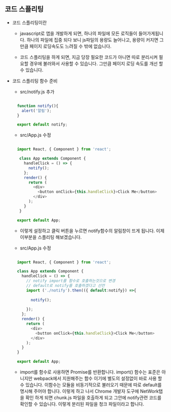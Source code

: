 ## 코드 스플리팅

- 코드 스플리팅이란

  - javascript로 앱을 개발하게 되면, 하나의 파일에 모든 로직들이 들어가게됩니다.
  하나의 파일에 집중 되다 보니 js파일의 용량도 늘어나고, 용량이 커지면 그만큼 페이지 로딩속도도 느려질 수 밖에 없습니다.

  - 코드 스플리팅을 하게 되면, 지금 당장 필요한 코드가 아니면 따로 분리시켜 필요할 경우에 불러와서 사용할 수 있습니다.
  그만큼 페이지 로딩 속도를 개선 할 수 있습니다.

- 코드 스플리팅 함수 준비

  - src/notify.js 추가

  ```javascript

    function notify(){
      alert('알림');
    }

    export default notify;

  ```

  - src/App.js 수정

  ```javascript

    import React, { Component } from 'react';

     class App extends Component {
       handleClick = () => {
         notify();
       };
       render() {
         return (
           <div>
             <button onClick={this.handleClick}>Click Me</button>
           </div>
         );
       }
     }

    export default App;

  ```  

  - 이렇게 설정하고 클릭 버튼을 누르면 notify함수의 알림창이 뜨게 됩니다.
  이제 이부분을 스플리팅 해보겠습니다.

  - src/App.js 수정

  ```javascript

    import React, { Component } from 'react';

    class App extends Component {
      handleClick = () => {
        // notify import를 함수로 호출하는것으로 변경
        // default로 notify를 호출하겠다고 선언
        import ('./notify').then(({ default:notify}) =>{ 
          
          notify();
        
        });
      };
      render() {
        return (
          <div>
            <button onClick={this.handleClick}>Click Me</button>
          </div>
        );
      }
    }

    export default App;

  ``` 

  - import를 함수로 사용하면 Promise를 반환합니다.
  import() 함수는 표준은 아니지만 webpack에서 지원해주는 함수 이기에 별도의 설정없이 바로 사용 할 수 있습니다.
  이함수는 모듈을 비동기적으로 불러오기 때문에 따로 default를 명시해 주어야 합니다.
  이렇게 하고 나서 Chrome 개발자 도구에 NetWork탭을 확인 하게 되면 chunk.js 파일을 호출하게 되고 그안에 notify관련 코드를 확인할 수 있습니다.
  이렇게 분리된 파일을 청크 파일이라고 합니다.